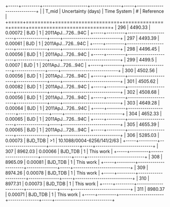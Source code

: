 +-----+---------+----------------------+---------------+-----+----------------------------+
|     |   T_mid |   Uncertainty (days) | Time System   | #   | Reference                  |
+=====+=========+======================+===============+=====+============================+
| 296 | 4490.33 |              0.00072 | BJD           | 1   | 2011ApJ...726...94C        |
+-----+---------+----------------------+---------------+-----+----------------------------+
| 297 | 4493.39 |              0.00061 | BJD           | 1   | 2011ApJ...726...94C        |
+-----+---------+----------------------+---------------+-----+----------------------------+
| 298 | 4496.45 |              0.00056 | BJD           | 1   | 2011ApJ...726...94C        |
+-----+---------+----------------------+---------------+-----+----------------------------+
| 299 | 4499.5  |              0.0007  | BJD           | 1   | 2011ApJ...726...94C        |
+-----+---------+----------------------+---------------+-----+----------------------------+
| 300 | 4502.56 |              0.00056 | BJD           | 1   | 2011ApJ...726...94C        |
+-----+---------+----------------------+---------------+-----+----------------------------+
| 301 | 4505.62 |              0.00082 | BJD           | 1   | 2011ApJ...726...94C        |
+-----+---------+----------------------+---------------+-----+----------------------------+
| 302 | 4508.68 |              0.00056 | BJD           | 1   | 2011ApJ...726...94C        |
+-----+---------+----------------------+---------------+-----+----------------------------+
| 303 | 4649.28 |              0.00064 | BJD           | 1   | 2011ApJ...726...94C        |
+-----+---------+----------------------+---------------+-----+----------------------------+
| 304 | 4652.33 |              0.00065 | BJD           | 1   | 2011ApJ...726...94C        |
+-----+---------+----------------------+---------------+-----+----------------------------+
| 305 | 4655.39 |              0.00065 | BJD           | 1   | 2011ApJ...726...94C        |
+-----+---------+----------------------+---------------+-----+----------------------------+
| 306 | 5285.03 |              0.00073 | BJD_TDB       | >1  | 10.1088/0004-6256/141/2/63 |
+-----+---------+----------------------+---------------+-----+----------------------------+
| 307 | 8962.03 |              0.00066 | BJD_TDB       | 1   | This work                  |
+-----+---------+----------------------+---------------+-----+----------------------------+
| 308 | 8965.09 |              0.00081 | BJD_TDB       | 1   | This work                  |
+-----+---------+----------------------+---------------+-----+----------------------------+
| 309 | 8974.26 |              0.00078 | BJD_TDB       | 1   | This work                  |
+-----+---------+----------------------+---------------+-----+----------------------------+
| 310 | 8977.31 |              0.00073 | BJD_TDB       | 1   | This work                  |
+-----+---------+----------------------+---------------+-----+----------------------------+
| 311 | 8980.37 |              0.00071 | BJD_TDB       | 1   | This work                  |
+-----+---------+----------------------+---------------+-----+----------------------------+